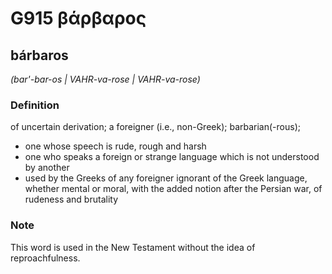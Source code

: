 # G915 βάρβαρος

## bárbaros

_(bar'-bar-os | VAHR-va-rose | VAHR-va-rose)_

### Definition

of uncertain derivation; a foreigner (i.e., non-Greek); barbarian(-rous); 

- one whose speech is rude, rough and harsh
- one who speaks a foreign or strange language which is not understood by another
- used by the Greeks of any foreigner ignorant of the Greek language, whether mental or moral, with the added notion after the Persian war, of rudeness and brutality

### Note

This word is used in the New Testament without the idea of reproachfulness.

